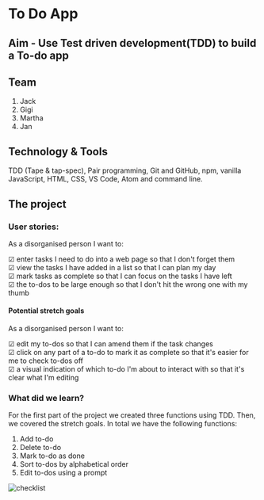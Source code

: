 # To Do App

## Aim - Use Test driven development(TDD) to build a To-do app

## Team
1. Jack
2. Gigi
3. Martha
4. Jan

## Technology & Tools
TDD (Tape & tap-spec), Pair programming, Git and GitHub, npm, vanilla JavaScript, HTML, CSS, VS Code, Atom and command line.

## The project

### User stories:

As a disorganised person I want to:

 &#x2611; enter tasks I need to do into a web page so that I don't forget them  
 &#x2611; view the tasks I have added in a list so that I can plan my day  
 &#x2611; mark tasks as complete so that I can focus on the tasks I have left  
 &#x2611; the to-dos to be large enough so that I don't hit the wrong one with my thumb  

#### Potential stretch goals

As a disorganised person I want to:

 &#x2611; edit my to-dos so that I can amend them if the task changes  
 &#x2611; click on any part of a to-do to mark it as complete so that it's easier for me to check to-dos off  
 &#x2611; a visual indication of which to-do I'm about to interact with so that it's clear what I'm editing  

### What did we learn?

For the first part of the project we created three functions using TDD. Then, we covered the stretch goals. In total we have the following functions:
1. Add to-do
2. Delete to-do
3. Mark to-do as done
4. Sort to-dos by alphabetical order
5. Edit to-dos using a prompt

![checklist](http://1.bp.blogspot.com/-7RM02ZPOjRA/VqbwnyzzmCI/AAAAAAAAB80/sRn7FQU3ftU/s1600/not-give-a-fuck.gif)
